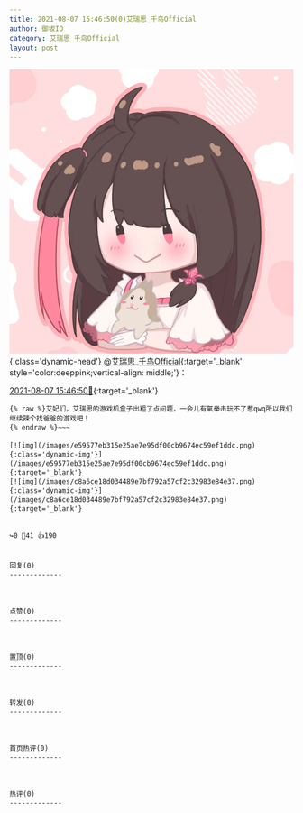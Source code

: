 ```yaml
---
title: 2021-08-07 15:46:50(0)艾瑞思_千鸟Official
author: 御坂IO
category: 艾瑞思_千鸟Official
layout: post
---
```


![img](/images/7e08840c56f251de28bdf766b647bd5fe9a5d50a.jpg){:class='dynamic-head'}
[@艾瑞思_千鸟Official](https://space.bilibili.com/1090010845/dynamic){:target='_blank' style='color:deeppink;vertical-align: middle;'}：

[2021-08-07 15:46:50🔗](https://t.bilibili.com/556129588310837101){:target='_blank'}

~~~
{% raw %}艾妃们，艾瑞思的游戏机盒子出粗了点问题，一会儿有氧拳击玩不了惹qwq所以我们继续辣个找爸爸的游戏吧！
{% endraw %}~~~

[![img](/images/e59577eb315e25ae7e95df00cb9674ec59ef1ddc.png){:class='dynamic-img'}](/images/e59577eb315e25ae7e95df00cb9674ec59ef1ddc.png){:target='_blank'}
[![img](/images/c8a6ce18d034489e7bf792a57cf2c32983e84e37.png){:class='dynamic-img'}](/images/c8a6ce18d034489e7bf792a57cf2c32983e84e37.png){:target='_blank'}


↪️0 💬41 👍190


回复(0)
-------------



点赞(0)
-------------



置顶(0)
-------------



转发(0)
-------------



首页热评(0)
-------------



热评(0)
-------------



